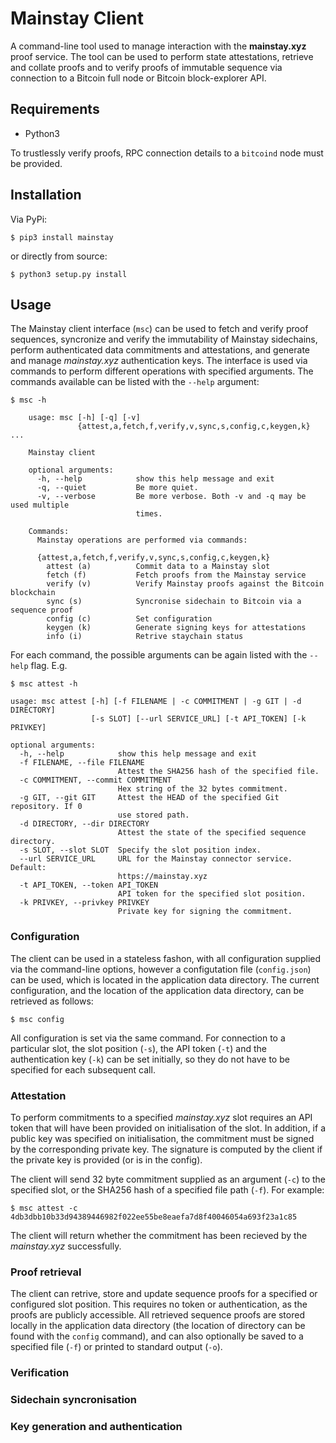 # Mainstay Client

A command-line tool used to manage interaction with the **mainstay.xyz** proof
service. The tool can be used to perform state attestations, retrieve and collate 
proofs and to verify proofs of immutable sequence via connection to a Bitcoin 
full node or Bitcoin block-explorer API. 

## Requirements

* Python3

To trustlessly verify proofs, RPC connection details to a `bitcoind` node must be provided. 

## Installation

Via PyPi:

    $ pip3 install mainstay

or directly from source:

    $ python3 setup.py install

## Usage

The Mainstay client interface (`msc`) can be used to fetch and verify proof sequences, syncronize and verify the immutability of Mainstay sidechains, perform authenticated data commitments and attestations, and generate and manage *mainstay.xyz* authentication keys. The interface is used via commands to perform different operations with specified arguments. The commands available can be listed with the `--help` argument:

	$ msc -h

```
	usage: msc [-h] [-q] [-v]
	           {attest,a,fetch,f,verify,v,sync,s,config,c,keygen,k} ...

	Mainstay client

	optional arguments:
	  -h, --help            show this help message and exit
	  -q, --quiet           Be more quiet.
	  -v, --verbose         Be more verbose. Both -v and -q may be used multiple
	                        times.

	Commands:
	  Mainstay operations are performed via commands:

	  {attest,a,fetch,f,verify,v,sync,s,config,c,keygen,k}
	    attest (a)          Commit data to a Mainstay slot
	    fetch (f)           Fetch proofs from the Mainstay service
	    verify (v)          Verify Mainstay proofs against the Bitcoin blockchain
	    sync (s)            Syncronise sidechain to Bitcoin via a sequence proof
	    config (c)          Set configuration
	    keygen (k)          Generate signing keys for attestations
	    info (i)			Retrive staychain status
```

For each command, the possible arguments can be again listed with the `--help` flag. E.g. 

	$ msc attest -h

```
usage: msc attest [-h] [-f FILENAME | -c COMMITMENT | -g GIT | -d DIRECTORY]
                  [-s SLOT] [--url SERVICE_URL] [-t API_TOKEN] [-k PRIVKEY]

optional arguments:
  -h, --help            show this help message and exit
  -f FILENAME, --file FILENAME
                        Attest the SHA256 hash of the specified file.
  -c COMMITMENT, --commit COMMITMENT
                        Hex string of the 32 bytes commitment.
  -g GIT, --git GIT     Attest the HEAD of the specified Git repository. If 0
                        use stored path.
  -d DIRECTORY, --dir DIRECTORY
                        Attest the state of the specified sequence directory.
  -s SLOT, --slot SLOT  Specify the slot position index.
  --url SERVICE_URL     URL for the Mainstay connector service. Default:
                        https://mainstay.xyz
  -t API_TOKEN, --token API_TOKEN
                        API token for the specified slot position.
  -k PRIVKEY, --privkey PRIVKEY
                        Private key for signing the commitment.
```

### Configuration

The client can be used in a stateless fashon, with all configuration supplied via the command-line options, however a configutation file (`config.json`) can be used, which is located in the application data directory. The current configuration, and the location of the application data directory, can be retrieved as follows:

	$ msc config

All configuration is set via the same command. For connection to a particular slot, the slot position (`-s`), the API token (`-t`) and the authentication key (`-k`) can be set initially, so they do not have to be specified for each subsequent call. 

### Attestation

To perform commitments to a specified *mainstay.xyz* slot requires an API token that will have been provided on initialisation of the slot. In addition, if a public key was specified on initialisation, the commitment must be signed by the corresponding private key. The signature is computed by the client if the private key is provided (or is in the config). 

The client will send 32 byte commitment supplied as an argument (`-c`) to the specified slot, or the SHA256 hash of a specified file path (`-f`). For example:

	$ msc attest -c 4db3dbb10b33d94389446982f022ee55be8eaefa7d8f40046054a693f23a1c85

The client will return whether the commitment has been recieved by the *mainstay.xyz* successfully. 

### Proof retrieval

The client can retrive, store and update sequence proofs for a specified or configured slot position. This requires no token or authentication, as the proofs are publicly accessible. All retrieved sequence proofs are stored locally in the application data directory (the location of directory can be found with the `config` command), and can also optionally be saved to a specified file (`-f`) or printed to standard output (`-o`). 

### Verification


### Sidechain syncronisation

### Key generation and authentication


